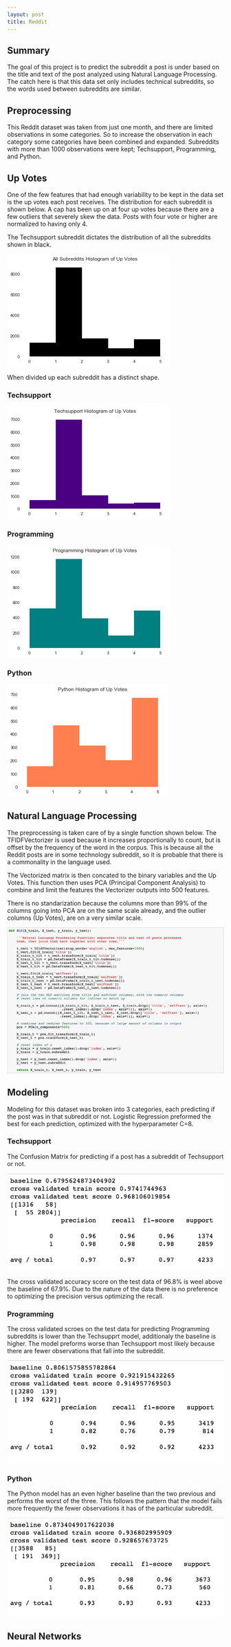 ```yaml
---
layout: post
title: Reddit
---
```


## Summary

The goal of this project is to predict the subreddit a post is under based on the title and text of the post analyzed using Natural Language Processing. The catch here is that this data set only includes technical subreddits, so the words used between subreddits are similar. 

## Preprocessing

This Reddit dataset was taken from just one month, and there are limited observations in some categories. So to increase the observation in each category some categories have been combined and expanded. Subreddits with more than 1000 observations were kept; Techsupport, Programming, and Python.

## Up Votes 

One of the few features that had enough variability to be kept in the data set is the up votes each post receives. The distribution for each subreddit is shown below. A cap has been up on at four up votes because there are a few outliers that severely skew the data. Posts with four vote or higher are normalized to having only 4. 

The Techsupport subreddit dictates the distribution of all the subreddits shown in black.

![an image alt text](/images/Reddit_images/All_Hist.png "All Subreddits Up Votes Histogram")

When divided up each subreddit has a distinct shape. 

### Techsupport

![an image alt text](/images/Reddit_images/Tech_Hist.png "Techsupport Up Votes Histogram")

### Programming

![an image alt text](/images/Reddit_images/Pro_Hist.png "Programming Up Votes Histogram")

### Python

![an image alt text](/images/Reddit_images/Py_Hist.png "Python Up Votes Histogram")


## Natural Language Processing

The preprocessing is taken care of by a single function shown below. The TFIDFVectorizer is used because it increases proportionally to count, but is offset by the frequency of the word in the corpus. This is because all the Reddit posts are in some technology subreddit, so it is probable that there is a commonality in the language used.

The Vectorized matrix is then concated to the binary variables and the Up Votes. This function then uses PCA (Principal Component Analysis) to combine and limit the features the Vectorizer outputs into 500 features. 

There is no standarization because the columns more than 99% of the columns going into PCA are on the same scale already, and the outlier columns (Up Votes), are on a very similar scale. 

![an image alt text](/images/Reddit_images/NLP_function.png "NLP Function")

## Modeling

Modeling for this dataset was broken into 3 categories, each predicting if the post was in that subreddit or not. Logistic Regression preformed the best for each prediction, optimized with the hyperparameter C=8.

### Techsupport

The Confusion Matrix for predicting if a post has a subreddit of Techsupport or not. 

![an image alt text](/images/Reddit_images/Tech_Matrix.png "Techsupport Confusion Matrix")

The cross validated accuracy score on the test data of 96.8% is weel above the baseline of 67.9%. Due to the nature of the data there is no preference to optimizing the precision versus optimizing the recall. 

### Programming

The cross validated scroes on the test data for predicting Programming subreddits is lower than the Techsupprt model, additionaly the baseline is higher. The model preforms worse than Techsupport most likely because there are fewer observations that fall into the subreddit.

![an image alt text](/images/Reddit_images/Pro_Matrix.png "Programming Confusion Matrix")

### Python
 
 The Python model has an even higher baseline than the two previous and performs the worst of the three. This follows the pattern that the model fails more frequently the fewer observations it has of the particular subreddit.

![an image alt text](/images/Reddit_images/Py_Matrix.png "Python Confusion Matrix")


## Neural Networks




